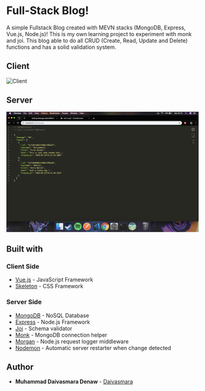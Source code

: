 # Full-Stack Blog!

A simple Fullstack Blog created with MEVN stacks (MongoDB, Express, Vue.js, Node.js)! This is my own learning project to experiment with monk and joi. This blog able to do all CRUD (Create, Read, Update and Delete) functions and has a solid validation system.

## Client
![Client](client/screenshoots/client.gif)

## Server
![Server](server/screenshoots/server.png)


## Built with

### Client Side

* [Vue.js](https://vuejs.org/) - JavaScript Framework
* [Skeleton](http://getskeleton.com/) - CSS Framework

### Server Side

* [MongoDB](https://www.mongodb.com/) - NoSQL Database
* [Express](http://expressjs.com/) - Node.js Framework
* [Joi](https://www.npmjs.com/package/joi) - Schema validator
* [Monk](https://www.npmjs.com/package/monk) - MongoDB connection helper
* [Morgan](https://www.npmjs.com/package/morgan) - Node.js request logger middleware
* [Nodemon](https://www.npmjs.com/package/nodemon) - Automatic server restarter when change detected

## Author

* **Muhammad Daivasmara Denaw** - [Daivasmara](https://github.com/Daivasmara)
